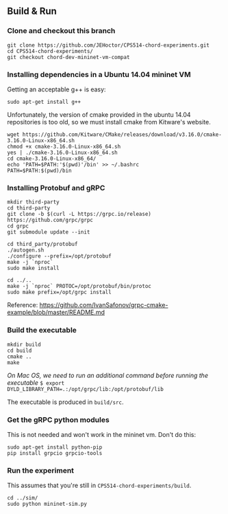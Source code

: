 ## Build & Run

### Clone and checkout this branch
```
git clone https://github.com/JEHoctor/CPS514-chord-experiments.git
cd CPS514-chord-experiments/
git checkout chord-dev-mininet-vm-compat
```

### Installing dependencies in a Ubuntu 14.04 mininet VM

Getting an acceptable g++ is easy:
```
sudo apt-get install g++
```

Unfortunately, the version of cmake provided in the ubuntu 14.04 repositories is too old, so we must
install cmake from Kitware's website.
```
wget https://github.com/Kitware/CMake/releases/download/v3.16.0/cmake-3.16.0-Linux-x86_64.sh
chmod +x cmake-3.16.0-Linux-x86_64.sh
yes | ./cmake-3.16.0-Linux-x86_64.sh
cd cmake-3.16.0-Linux-x86_64/
echo 'PATH=$PATH:'$(pwd)'/bin' >> ~/.bashrc
PATH=$PATH:$(pwd)/bin
```

### Installing Protobuf and gRPC

```
mkdir third-party
cd third-party
git clone -b $(curl -L https://grpc.io/release) https://github.com/grpc/grpc
cd grpc
git submodule update --init

cd third_party/protobuf
./autogen.sh
./configure --prefix=/opt/protobuf
make -j `nproc`
sudo make install

cd ../..
make -j `nproc` PROTOC=/opt/protobuf/bin/protoc
sudo make prefix=/opt/grpc install
```
Reference: https://github.com/IvanSafonov/grpc-cmake-example/blob/master/README.md

### Build the executable

```
mkdir build
cd build
cmake ..
make
```
*On Mac OS, we need to run an additional command before running the executable*
`$ export DYLD_LIBRARY_PATH=.:/opt/grpc/lib:/opt/protobuf/lib`

The executable is produced in `build/src`.

### Get the gRPC python modules
This is not needed and won't work in the mininet vm. Don't do this:
```
sudo apt-get install python-pip
pip install grpcio grpcio-tools
```

### Run the experiment
This assumes that you're still in `CPS514-chord-experiments/build`.
```
cd ../sim/
sudo python mininet-sim.py
```

